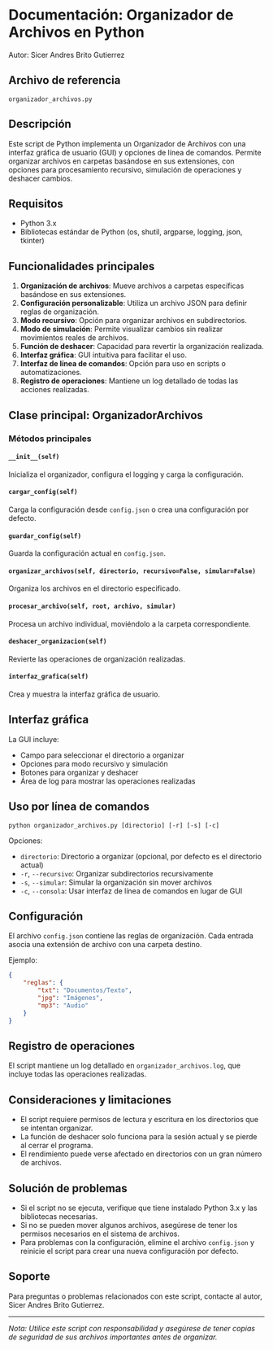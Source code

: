 # Documentación: Organizador de Archivos en Python

Autor: Sicer Andres Brito Gutierrez

## Archivo de referencia
`organizador_archivos.py`

## Descripción
Este script de Python implementa un Organizador de Archivos con una interfaz gráfica de usuario (GUI) y opciones de línea de comandos. Permite organizar archivos en carpetas basándose en sus extensiones, con opciones para procesamiento recursivo, simulación de operaciones y deshacer cambios.

## Requisitos
- Python 3.x
- Bibliotecas estándar de Python (os, shutil, argparse, logging, json, tkinter)

## Funcionalidades principales

1. **Organización de archivos**: Mueve archivos a carpetas específicas basándose en sus extensiones.
2. **Configuración personalizable**: Utiliza un archivo JSON para definir reglas de organización.
3. **Modo recursivo**: Opción para organizar archivos en subdirectorios.
4. **Modo de simulación**: Permite visualizar cambios sin realizar movimientos reales de archivos.
5. **Función de deshacer**: Capacidad para revertir la organización realizada.
6. **Interfaz gráfica**: GUI intuitiva para facilitar el uso.
7. **Interfaz de línea de comandos**: Opción para uso en scripts o automatizaciones.
8. **Registro de operaciones**: Mantiene un log detallado de todas las acciones realizadas.

## Clase principal: OrganizadorArchivos

### Métodos principales

#### `__init__(self)`
Inicializa el organizador, configura el logging y carga la configuración.

#### `cargar_config(self)`
Carga la configuración desde `config.json` o crea una configuración por defecto.

#### `guardar_config(self)`
Guarda la configuración actual en `config.json`.

#### `organizar_archivos(self, directorio, recursivo=False, simular=False)`
Organiza los archivos en el directorio especificado.

#### `procesar_archivo(self, root, archivo, simular)`
Procesa un archivo individual, moviéndolo a la carpeta correspondiente.

#### `deshacer_organizacion(self)`
Revierte las operaciones de organización realizadas.

#### `interfaz_grafica(self)`
Crea y muestra la interfaz gráfica de usuario.

## Interfaz gráfica

La GUI incluye:
- Campo para seleccionar el directorio a organizar
- Opciones para modo recursivo y simulación
- Botones para organizar y deshacer
- Área de log para mostrar las operaciones realizadas

## Uso por línea de comandos

```
python organizador_archivos.py [directorio] [-r] [-s] [-c]
```

Opciones:
- `directorio`: Directorio a organizar (opcional, por defecto es el directorio actual)
- `-r`, `--recursivo`: Organizar subdirectorios recursivamente
- `-s`, `--simular`: Simular la organización sin mover archivos
- `-c`, `--consola`: Usar interfaz de línea de comandos en lugar de GUI

## Configuración

El archivo `config.json` contiene las reglas de organización. Cada entrada asocia una extensión de archivo con una carpeta destino.

Ejemplo:
```json
{
    "reglas": {
        "txt": "Documentos/Texto",
        "jpg": "Imágenes",
        "mp3": "Audio"
    }
}
```

## Registro de operaciones

El script mantiene un log detallado en `organizador_archivos.log`, que incluye todas las operaciones realizadas.

## Consideraciones y limitaciones

- El script requiere permisos de lectura y escritura en los directorios que se intentan organizar.
- La función de deshacer solo funciona para la sesión actual y se pierde al cerrar el programa.
- El rendimiento puede verse afectado en directorios con un gran número de archivos.

## Solución de problemas

- Si el script no se ejecuta, verifique que tiene instalado Python 3.x y las bibliotecas necesarias.
- Si no se pueden mover algunos archivos, asegúrese de tener los permisos necesarios en el sistema de archivos.
- Para problemas con la configuración, elimine el archivo `config.json` y reinicie el script para crear una nueva configuración por defecto.

## Soporte

Para preguntas o problemas relacionados con este script, contacte al autor, Sicer Andres Brito Gutierrez.

---

*Nota: Utilice este script con responsabilidad y asegúrese de tener copias de seguridad de sus archivos importantes antes de organizar.*